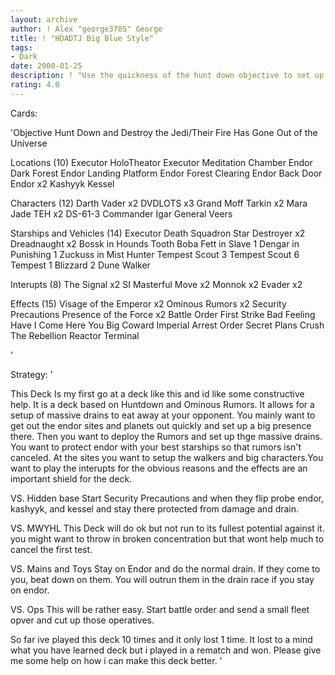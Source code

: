 ```yaml
---
layout: archive
author: ! Alex "george3785" George
title: ! "HDADTJ Big Blue Style"
tags:
- Dark
date: 2000-01-25
description: ! "Use the quickness of the hunt down objective to set up power and massive drains."
rating: 4.0
---
```

Cards: 

'Objective
Hunt Down and Destroy the Jedi/Their Fire Has Gone Out of the Universe

Locations (10)
Executor HoloTheator
Executor Meditation Chamber
Endor Dark Forest
Endor Landing Platform
Endor Forest Clearing
Endor Back Door
Endor x2
Kashyyk
Kessel

Characters (12)
Darth Vader x2
DVDLOTS x3
Grand Moff Tarkin x2
Mara Jade TEH x2
DS-61-3
Commander Igar
General Veers

Starships and Vehicles (14)
Executor
Death Squadron Star Destroyer x2
Dreadnaught x2
Bossk in Hounds Tooth
Boba Fett in Slave 1
Dengar in Punishing 1
Zuckuss in Mist Hunter
Tempest Scout 3
Tempest Scout 6
Tempest 1
Blizzard 2
Dune Walker

Interupts (8)
The Signal x2 SI
Masterful Move x2
Monnok x2
Evader x2

Effects (15)
Visage of the Emperor x2
Ominous Rumors x2
Security Precautions
Presence of the Force x2
Battle Order
First Strike
Bad Feeling Have I
Come Here You Big Coward
Imperial Arrest Order
Secret Plans
Crush The Rebellion
Reactor Terminal




'

Strategy: '

This Deck Is my first go at a deck like this and id like some constructive help. It is a deck based on Huntdown and Ominous Rumors. It allows for a setup of massive drains to eat away at your opponent. You mainly want to get out the endor  sites and planets out quickly and set up a big presence there. Then you want to deploy the Rumors and set up thge massive drains. You want to protect endor with your best starships so that rumors isn't canceled. At the sites you want to setup the walkers and big characters.You want to play the interupts for the obvious reasons and the effects are an important shield for the deck.

VS. Hidden base Start Security Precautions and when they flip probe endor, kashyyk, and kessel and stay there protected from damage and drain.

VS. MWYHL This Deck will do ok but not run to its fullest potential against it. you might want to throw in broken concentration but that wont help much to cancel the first test.

VS. Mains and Toys Stay on Endor and do the normal drain. If they come to you, beat down on them. You will outrun them in the drain race if you stay on endor.

VS. Ops This will be rather easy. Start battle order and send a small fleet opver and cut up those operatives.

So far ive played this deck 10 times and it only lost 1 time. It lost to a mind what you have learned deck but i played in a rematch and won. Please give me some help on how i can make this deck better. '